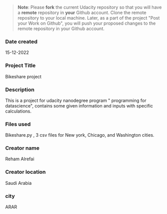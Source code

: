 >**Note**: Please **fork** the current Udacity repository so that you will have a **remote** repository in **your** Github account. Clone the remote repository to your local machine. Later, as a part of the project "Post your Work on Github", you will push your proposed changes to the remote repository in your Github account.

### Date created
15-12-2022

### Project Title
Bikeshare project

### Description
This is a project for udacity nanodegree program " programming for datascience", contains some given information and inputs with specific calculations.

### Files used
Bikeshare.py , 3 csv files for New york, Chicago, and Washington cities.

### Creator name
Reham Alrefai

### Creator location
Saudi Arabia



### city
ARAR

